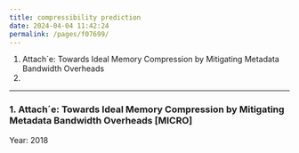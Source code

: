 ```yaml
---
title: compressibility prediction
date: 2024-04-04 11:42:24
permalink: /pages/f07699/
---
```


1. Attach´e: Towards Ideal Memory Compression by Mitigating Metadata Bandwidth Overheads
2. 

---
### 1. Attach´e: Towards Ideal Memory Compression by Mitigating Metadata Bandwidth Overheads [MICRO]
Year: 2018

